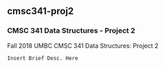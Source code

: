 <h2> cmsc341-proj2 </h2>
<h3> CMSC 341 Data Structures - Project 2 </h3>

Fall 2018 UMBC CMSC 341 Data Structures:
Project 2

`Insert Brief Desc. Here`
